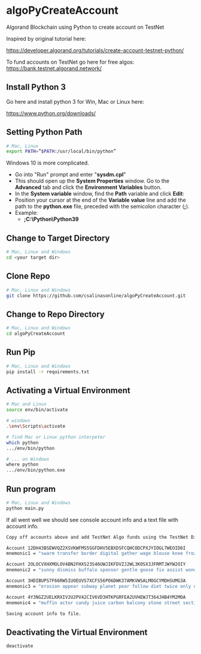 # algoPyCreateAccount
Algorand Blockchain using Python to create account on TestNet

Inspired by original tutorial here: 

https://developer.algorand.org/tutorials/create-account-testnet-python/

To fund accounts on TestNet go here for free algos:
https://bank.testnet.algorand.network/


## Install Python 3
Go here and install python 3 for Win, Mac or Linux here: 

https://www.python.org/downloads/

## Setting Python Path
```bash
# Mac, Linux
export PATH=”$PATH:/usr/local/bin/python”
```

Windows 10 is more complicated.

- Go into "Run" prompt and enter "**sysdm.cpl**"
- This should open up the **System Properties** window. Go to the **Advanced** tab and click the **Environment Variables** button.
- In the **System variable** window, find the **Path** variable and click **Edit**:
- Position your cursor at the end of the **Variable** **value** line and add the path to the **python.exe** file, preceded with the semicolon character (**;**). 
- Example:
  -  **;C:\Python\Python39**


## Change to Target Directory
```bash
# Mac, Linux and Windows
cd <your target dir>
```

## Clone Repo
```bash
# Mac, Linux and Windows
git clone https://github.com/csalinasonline/algoPyCreateAccount.git
```

## Change to Repo Directory
```bash
# Mac, Linux and Windows
cd algoPyCreateAccount
```

## Run Pip
```bash
# Mac, Linux and Windows
pip install -r requirements.txt
```

## Activating a Virtual Environment
```bash
# Mac and Linux
source env/bin/activate

# windows
.\env\Scripts\activate

# find Mac or Linux python interpeter
which python
.../env/bin/python

# ... on Windows
where python
.../env/bin/python.exe
```

## Run program
```bash
# Mac, Linux and Windows
python main.py
```
If all went well we should see console account info and a text file with account info.

```bash
Copy off accounts above and add TestNet Algo funds using the TestNet Dispenser at https://bank.testnet.algorand.network/ copy off the following mnemonic code for use later

Account 12DH43BSEWVQZ2XSVKWFMS5SGFDHV5EBXDSFCQHCODCPXJYIOGL7WEOID6I
mnemonic1 = "swarm transfer border digital gather wage blouse knee frozen cart taxi balance festival helmet radio ill bicycle notice fade hungry stomach shiver kidney abstract bronze"

Account 2OLOCVXHXMOLOV4BN2FHXS23S46UWJIKFDVZJ2WL3KOSX3JFRMTJWYW2OIY
mnemonic2 = "sunny dismiss buffalo sponsor gentle goose fix assist wonder young tag thank exclude decade retire onion birth horse grace album slice armor sketch absorb cereal"

Account 3HDIBUPS7F66RW5IUOEUVS7XCFS56PO6DWK37AMKVWSALMOGCYMDHSUMG3A
mnemonic3 = "erosion appear subway planet pear follow diet twice only delay adult goddess clerk keep raise bind hurdle wire mass animal frequent among month absent time"

Account 4Y3NGZ2UELKRXIV2U2PV42CIV6VD3HTKPGRFEA2UVHEWJT364JHB4YM2MOA
mnemonic4 = "muffin actor candy juice carbon balcony stone street section rival alert little typical muscle legend gallery squirrel daring awake gaze poverty license decade about almost"

Saving account info to file.
```

## Deactivating the Virtual Environment
```bash
deactivate
```